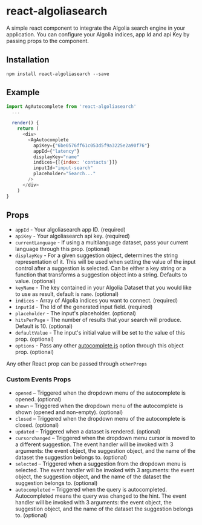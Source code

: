 # react-algoliasearch

A simple react component to integrate the Algolia search engine in your application.
You can configure your Algolia indices, app Id and api Key by passing props to the component.



## Installation

`npm install react-algoliasearch --save`

## Example

```js
import AgAutocomplete from 'react-algoliasearch'
  ...

  render() {
    return (
      <div>
        <AgAutocomplete
          apiKey={"6be0576ff61c053d5f9a3225e2a90f76"}
          appId={"latency"}
          displayKey="name"
          indices={[{index: 'contacts'}]}
          inputId="input-search"
          placeholder="Search..."
        />
      </div>
    )
}
```

## Props

- `appId` - Your algoliasearch app ID. (required)
- `apiKey` - Your algoliasearch api key. (required)
- `currentLanguage` - If using a multilanguage dataset, pass your current language through this prop. (optional)
- `displayKey` - For a given suggestion object, determines the string representation of it. This will be used when setting the value of the input control after a suggestion is selected.
Can be either a key string or a function that transforms a suggestion object into a string. Defaults to value. (optional)
- `keyName` - The key contained in your Algolia Dataset that you would like to use as result, default is `name`. (optional)
- `indices` - Array of Algolia indices you want to connect. (required)
- `inputId` - The Id of the generated input field. (required)
- `placeholder` - The input's placeholder. (optional)
- `hitsPerPage` - The number of results that your search will produce. Default is 10. (optional)
- `defaultValue` - The input's initial value will be set to the value of this prop. (optional)
- `options` - Pass any other [autocomplete.js](https://github.com/algolia/autocomplete.js) option through this object prop. (optional)

Any other React prop can be passed through `otherProps`

### Custom Events Props

- `opened` – Triggered when the dropdown menu of the autocomplete is opened. (optional)
- `shown` – Triggered when the dropdown menu of the autocomplete is shown (opened and non-empty). (optional)
- `closed` – Triggered when the dropdown menu of the autocomplete is closed. (optional)
- `updated` – Triggered when a dataset is rendered. (optional)
- `cursorchanged` – Triggered when the dropdown menu cursor is moved to a different suggestion. The event handler will be invoked with 3 arguments: the event object, the suggestion object, and the name of the dataset the suggestion belongs to. (optional)
- `selected` – Triggered when a suggestion from the dropdown menu is selected. The event handler will be invoked with 3 arguments: the event object, the suggestion object, and the name of the dataset the suggestion belongs to. (optional)
- `autocompleted` – Triggered when the query is autocompleted. Autocompleted means the query was changed to the hint. The event handler will be invoked with 3 arguments: the event object, the suggestion object, and the name of the dataset the suggestion belongs to. (optional)



